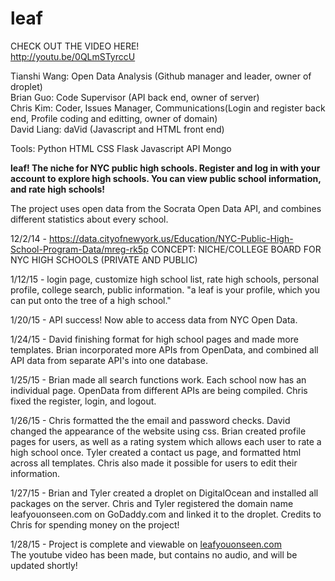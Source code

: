# leaf

CHECK OUT THE VIDEO HERE!<br>
http://youtu.be/0QLmSTyrccU

Tianshi Wang: Open Data Analysis (Github manager and leader, owner of droplet) <br>
Brian Guo: Code Supervisor (API back end, owner of server) <br>
Chris Kim: Coder, Issues Manager, Communications(Login and register back end, Profile coding and editting, owner of domain)<br>
David Liang: daVid (Javascript and HTML front end)<br>

Tools:
Python HTML CSS Flask Javascript API Mongo

<b>leaf! The niche for NYC public high schools. Register and log in with your account to explore high schools. You can view public school information, and rate high schools! </b>

The project uses open data from the Socrata Open Data API, and combines different statistics about every school.

12/2/14 - https://data.cityofnewyork.us/Education/NYC-Public-High-School-Program-Data/mreg-rk5p
CONCEPT: NICHE/COLLEGE BOARD FOR NYC HIGH SCHOOLS (PRIVATE AND PUBLIC)

1/12/15 - login page, customize high school list, rate high schools, personal profile, college search, public information.
"a leaf is your profile, which you can put onto the tree of a high school."

1/20/15 - API success! Now able to access data from NYC Open Data.

1/24/15 - David finishing format for high school pages and made more templates. Brian incorporated more APIs from OpenData, and combined all API data from separate API's into one database.

1/25/15 - Brian made all search functions work. Each school now has an individual page. OpenData from different APIs are being compiled. Chris fixed the register, login, and logout.

1/26/15 - Chris formatted the the email and password checks. David changed the appearance of the website using css. Brian created profile pages for users, as well as a rating system which allows each user to rate a high school once. Tyler created a contact us page, and formatted html across all templates. Chris also made it possible for users to edit their information.

1/27/15 - Brian and Tyler created a droplet on DigitalOcean and installed all packages on the server. Chris and Tyler registered the domain name leafyouonseen.com on GoDaddy.com and linked it to the droplet. Credits to Chris for spending money on the project!

1/28/15 - Project is complete and viewable on <a href="leafyouonseen.com">leafyouonseen.com</a><br>
The youtube video has been made, but contains no audio, and will be updated shortly!
